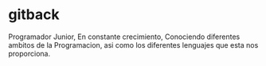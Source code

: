 # gitback
Programador Junior, En constante crecimiento, Conociendo diferentes ambitos de la Programacion, asi como los diferentes lenguajes que esta nos proporciona.
